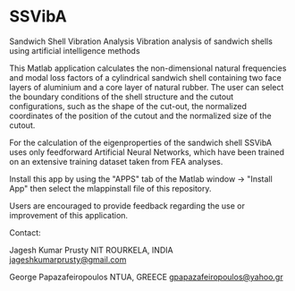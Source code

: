 # SSVibA
Sandwich Shell Vibration Analysis 
Vibration analysis of sandwich shells using artificial intelligence methods

This Matlab application calculates the non-dimensional natural frequencies and modal loss factors of a cylindrical sandwich shell containing two face layers of aluminium and a core layer of natural rubber. The user can select the boundary conditions of the shell structure and the cutout configurations, such as the shape of the cut-out, the normalized coordinates of the position of the cutout and the normalized size of the cutout.

For the calculation of the eigenproperties of the sandwich shell SSVibA uses only feedforward Artificial Neural Networks, which have been trained on an extensive training dataset taken from FEA analyses.

Install this app by using the "APPS" tab of the Matlab window -> "Install App" then select the mlappinstall file of this repository.

Users are encouraged to provide feedback regarding the use or improvement of this application.

Contact:

Jagesh Kumar Prusty NIT ROURKELA, INDIA jageshkumarprusty@gmail.com

George Papazafeiropoulos NTUA, GREECE gpapazafeiropoulos@yahoo.gr
